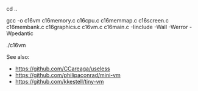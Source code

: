 cd ..

gcc -o c16vm c16memory.c c16cpu.c c16memmap.c c16screen.c c16membank.c c16graphics.c c16vm.c c16main.c -Iinclude  -Wall -Werror -Wpedantic

./c16vm


See also:
- https://github.com/CCareaga/useless
- https://github.com/philipaconrad/mini-vm
- https://github.com/kkestell/tiny-vm